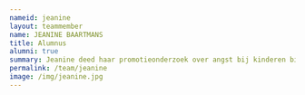 ```yaml
---
nameid: jeanine
layout: teammember
name: JEANINE BAARTMANS
title: Alumnus
alumni: true
summary: Jeanine deed haar promotieonderzoek over angst bij kinderen bij de Universiteit van Amsterdam en UvAminds en werd mede begeleid door Anke.
permalink: /team/jeanine
image: /img/jeanine.jpg
---
```


